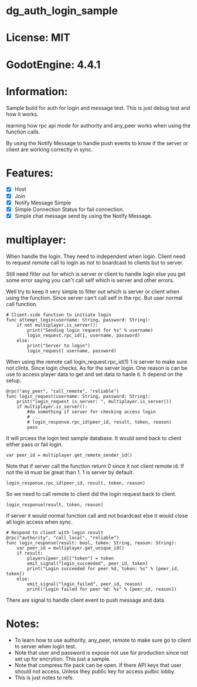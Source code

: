 # dg_auth_login_sample

# License: MIT

# GodotEngine: 4.4.1

# Information:
  Sample build for auth for login and message test. This is just debug test and how it works.

  learning how rpc api mode for authority and any_peer works when using the function calls.

  By using the Notify Message to handle push events to know if the server or client are working correctly in sync.

# Features:
 - [x] Host
 - [x] Join
 - [x] Notify Message Simple
 - [x] Simple Connection Status for fail connection.
 - [x] Simple chat message send by using the Notify Message.

# multiplayer:
  When handle the login. They need to independent when login. Client need to request remote call to login as not to boardcast to clients but to server.

  Still need fitler out for which is server or client to handle login else you get some error saying you can't call self which is server and other errors.

  Well try to keep it very simple to filter out which is server or client when using the function. Since server can't call self in the rpc. But user normal call function.
```
# Client-side function to initiate login
func attempt_login(username: String, password: String):
	if not multiplayer.is_server():
		print("Sending login request for %s" % username)
		login_request.rpc_id(1, username, password)
	else:
		print("Server to login")
		login_request( username, password)
```
  When using the remote call login_request.rpc_id(1) 1 is server to make sure not clints. Since login checks.
  As for the server login. One reason is can be use to access player data to get and set data to hanle it. It depend on the setup.

```
@rpc("any_peer", "call_remote", "reliable")
func login_request(username: String, password: String):
	print("login_request is_server: ", multiplayer.is_server())
	if multiplayer.is_server():
		#do something if server for checking access login
		# ...
		# login_response.rpc_id(peer_id, result, token, reason)
		pass
```
  It will prcess the login test sample database. It would send back to client either pass or fail login.

```
var peer_id = multiplayer.get_remote_sender_id()
```
 Note that if server call the function return 0 since it not client remote id. If not the id must be great than 1. 1 is server by default.

```
login_response.rpc_id(peer_id, result, token, reason)
```
  So we need to call remote to client did the login request back to client.

```
login_response(result, token, reason)
```
  If server it would normal function call and not boardcast else it would close all login access when sync.

```
# Respond to client with login result
@rpc("authority", "call_local", "reliable")
func login_response(result: bool, token: String, reason: String):
	var peer_id = multiplayer.get_unique_id()
	if result:
		players[peer_id]["token"] = token
		emit_signal("login_succeeded", peer_id, token)
		print("Login succeeded for peer %d, token: %s" % [peer_id, token])
	else:
		emit_signal("login_failed", peer_id, reason)
		print("Login failed for peer %d: %s" % [peer_id, reason])
```
  There are signal to handle client event to push message and data.

# Notes:
- To learn how to use authority, any_peer, remote to make sure go to client to server when login test.
- Note that user and password is expose not use for production since not set up for encrytion. This just a sample.
- Note that compress file pack can be open. If there API keys that user should not access. Unless they public key for access pulbic lobby.
- This is just notes to refs.

